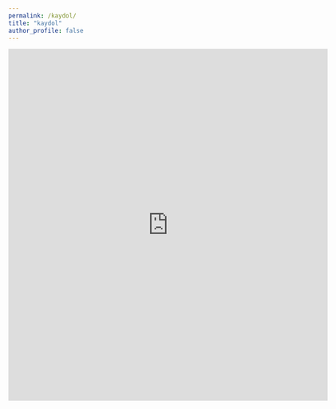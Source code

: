 ```yaml
---
permalink: /kaydol/
title: "kaydol"
author_profile: false
---
```


<iframe src="https://docs.google.com/forms/d/e/1FAIpQLSeGl_k7AMr8_HcAQC7oeuJcOgTw4bDmPvXmiHPhO2nyjnrpPQ/viewform?embedded=true" width="640" height="705" frameborder="0" marginheight="0" marginwidth="0">Loading…</iframe>

